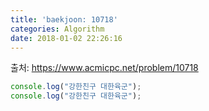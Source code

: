 ```yaml
---
title: 'baekjoon: 10718'
categories: Algorithm
date: 2018-01-02 22:26:16
---
```


출처: https://www.acmicpc.net/problem/10718

```javascript
console.log("강한친구 대한육군");
console.log("강한친구 대한육군");
```